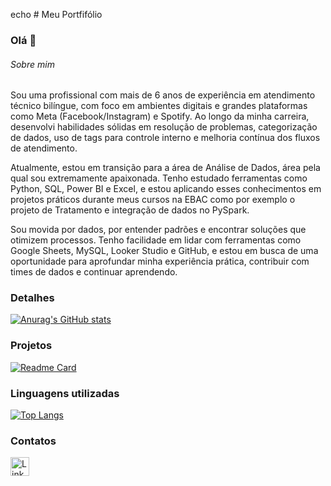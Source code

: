 echo # Meu Portfifólio
### Olá 👋

###### Sobre mim
Sou uma profissional com mais de 6 anos de experiência em atendimento técnico bilíngue, com foco em ambientes digitais e grandes plataformas como Meta (Facebook/Instagram) e Spotify. Ao longo da minha carreira, desenvolvi habilidades sólidas em resolução de problemas, categorização de dados, uso de tags para controle interno e melhoria contínua dos fluxos de atendimento.

Atualmente, estou em transição para a área de Análise de Dados, área pela qual sou extremamente apaixonada. Tenho estudado ferramentas como Python, SQL, Power BI e Excel, e estou aplicando esses conhecimentos em projetos práticos durante meus cursos na EBAC como por exemplo o projeto de Tratamento e integração de dados no PySpark.

Sou movida por dados, por entender padrões e encontrar soluções que otimizem processos. Tenho facilidade em lidar com ferramentas como Google Sheets, MySQL, Looker Studio e GitHub, e estou em busca de uma oportunidade para aprofundar minha experiência prática, contribuir com times de dados e continuar aprendendo.


### Detalhes

[![Anurag's GitHub stats](https://github-readme-stats.vercel.app/api?username=stemntr&show_icons=true&theme=dark)](https://github.com/anuraghazra/github-readme-stats)

### Projetos

[![Readme Card](https://github-readme-stats.vercel.app/api/pin/?username=stemntr&repo=atividade_tratamento_dados_spark&theme=dark)](https://github.com/anuraghazra/github-readme-stats)


### Linguagens utilizadas

[![Top Langs](https://github-readme-stats.vercel.app/api/top-langs/?username=stemntr&layout=compact)](https://github.com/anuraghazra/github-readme-stats)

### Contatos

[<img src='https://img.shields.io/badge/LinkedIn-0077B5?style=for-the-badge&logo=linkedin&logoColor=white' alt='Linkedin' height='30'>](https://www.linkedin.com/in/steffanymonteiro/)
